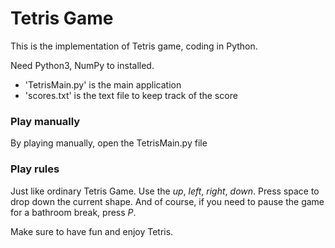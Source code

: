 # Tetris Game

This is the implementation of Tetris game, coding in Python. 

Need Python3, NumPy to installed.

* 'TetrisMain.py' is the main application
* 'scores.txt' is the text file to keep track of the score

### Play manually
By playing manually, open the TetrisMain.py file

### Play rules
Just like ordinary Tetris Game. Use the *up*, *left*, *right*, *down*. Press space to drop down the current shape. And of course, if you need to pause the game for a bathroom break, press *P*.


Make sure to have fun and enjoy Tetris.
